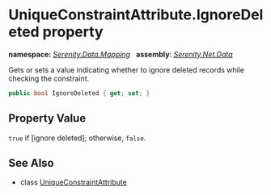 # UniqueConstraintAttribute.IgnoreDeleted property
**namespace:** *[Serenity.Data.Mapping](../../README.md#serenity.data.mapping-namespace)*   **assembly**: *[Serenity.Net.Data](../../README.md)*

Gets or sets a value indicating whether to ignore deleted records while checking the constraint.

```csharp
public bool IgnoreDeleted { get; set; }
```

## Property Value

`true` if [ignore deleted]; otherwise, `false`.

## See Also

* class [UniqueConstraintAttribute](../UniqueConstraintAttribute.md)
